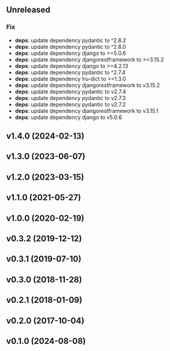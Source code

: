 ## Unreleased

### Fix

- **deps**: update dependency pydantic to ^2.8.2
- **deps**: update dependency pydantic to ^2.8.0
- **deps**: update dependency django to >=5.0.6
- **deps**: update dependency djangorestframework to >=3.15.2
- **deps**: update dependency django to >=4.2.13
- **deps**: update dependency pydantic to ^2.7.4
- **deps**: update dependency lru-dict to >=1.3.0
- **deps**: update dependency djangorestframework to v3.15.2
- **deps**: update dependency pydantic to v2.7.4
- **deps**: update dependency pydantic to v2.7.3
- **deps**: update dependency pydantic to v2.7.2
- **deps**: update dependency djangorestframework to v3.15.1
- **deps**: update dependency django to v5.0.6

## v1.4.0 (2024-02-13)

## v1.3.0 (2023-06-07)

## v1.2.0 (2023-03-15)

## v1.1.0 (2021-05-27)

## v1.0.0 (2020-02-19)

## v0.3.2 (2019-12-12)

## v0.3.1 (2019-07-10)

## v0.3.0 (2018-11-28)

## v0.2.1 (2018-01-09)

## v0.2.0 (2017-10-04)

## v0.1.0 (2024-08-08)
